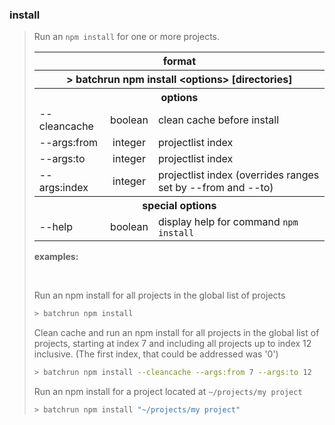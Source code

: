 
### install ###
<blockquote>
  <p>Run an <code>npm install</code> for one or more projects.</p>

  <table border=0 width=100%>
    <tr><th colspan="3"><b>format</b></th></tr>
    <tr><th colspan="3">&gt; batchrun npm install &lt;options&gt; [directories]</th></tr>
    <tr><th colspan="3"><b>options</b></th></tr>
    <tr><td>--cleancache</td>
        <td style="text-align:center">boolean</td>
        <td>clean cache before install</td>
        </tr>
    <tr><td>--args:from</td>
        <td style="text-align:center">integer</td>
        <td>projectlist index</td>
        </tr>
    <tr><td>--args:to</td>
        <td style="text-align:center">integer</td>
        <td>projectlist index</td>
        </tr>
    <tr><td>--args:index</td>
        <td style="text-align:center">integer</td>
        <td>projectlist index (overrides ranges set by --from and --to)</td>
        </tr>
    <tr><th colspan="3"><b>special options</b></th></tr>
    <tr><td>--help</td>
        <td style="text-align:center">boolean</td>
        <td>display help for command <code>npm install</code></td>
        </tr>
  </table>      

  <p><b>examples:</b></p>
  <br />

  <p>
    Run an npm install for all projects in the global list of projects

  ```bash
  > batchrun npm install
  ```
  </p>
  <p>
    Clean cache and run an npm install for all projects in the global list of
    projects, starting at index 7 and including all projects up to index 12
    inclusive. (The first index, that could be addressed was '0')

  ```bash
  > batchrun npm install --cleancache --args:from 7 --args:to 12
  ```
  </p>
  <p>
    Run an npm install for a project located at <code>~/projects/my project</code>

  ```bash
  > batchrun npm install "~/projects/my project"
  ```
  </p>
</blockquote>
